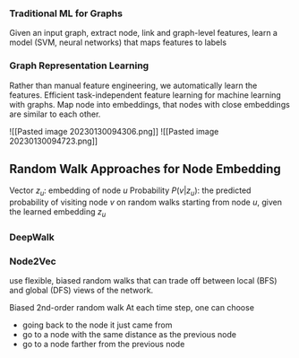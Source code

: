 ### Traditional ML for Graphs

Given an input graph, extract node, link and graph-level features, learn a model (SVM, neural networks) that maps features to labels

### Graph Representation Learning
Rather than manual feature engineering, we automatically learn the features. Efficient task-independent feature learning for machine learning with graphs. Map node into embeddings, that nodes with close embeddings are similar to each other.

![[Pasted image 20230130094306.png]]
![[Pasted image 20230130094723.png]]

## Random Walk Approaches for Node Embedding
Vector $z_u$: embedding of node $u$
Probability $P(v|z_u)$: the predicted probability of visiting node $v$ on random walks starting from node $u$, given the learned embedding $z_u$

### DeepWalk

### Node2Vec
use flexible, biased random walks that can trade off between local (BFS) and global (DFS) views of the network.

Biased 2nd-order random walk
At each time step, one can choose
- going back to the node it just came from
- go to a node with the same distance as the previous node
- go to a node farther from the previous node